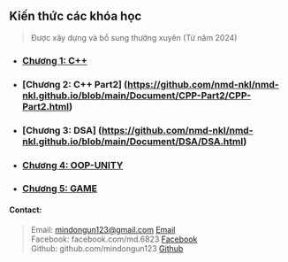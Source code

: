 ## Kiến thức các khóa học




<!-- Giới thiệu về Repositories -->
<!-- Các nội dung của Repositories -->
<!-- Quy tắc sử dụng Repositories -->
<!-- Quy tắc các thêm, chỉnh sửa kiến thức -->
<!-- Quy tắc bình luận -->


> Được xây dựng và bổ sung thường xuyên (Từ năm 2024)




+ ### [Chương 1:  C++](https://nmd-nkl.github.io/Document/CPP/CPP.html)

+ ### [Chương 2: C++ Part2] (https://github.com/nmd-nkl/nmd-nkl.github.io/blob/main/Document/CPP-Part2/CPP-Part2.html)

+ ### [Chương 3: DSA] (https://github.com/nmd-nkl/nmd-nkl.github.io/blob/main/Document/DSA/DSA.html)

+ ### [Chương 4: OOP-UNITY](https://nmd-nkl.github.io/Document/OU/OU.html)

+ ### [Chương 5: GAME]()








####  Contact: 
> Email: mindongun123@gmail.com  [Email](mailto:youremail@example.com) <br>
> Facebook: facebook.com/md.6823 [Facebook](https://facebook.com/md.6823) <br>
> Github: github.com/mindongun123 [Github](https://github.com/mindongun123) <br>

